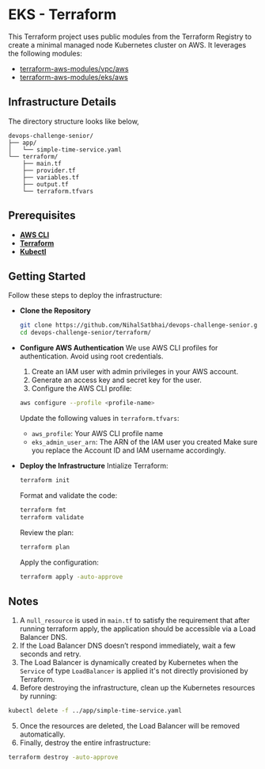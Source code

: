 # EKS - Terraform

This Terraform project uses public modules from the Terraform Registry to create a minimal managed node Kubernetes cluster on AWS. It leverages the following modules:

- [terraform-aws-modules/vpc/aws](https://registry.terraform.io/modules/terraform-aws-modules/vpc/aws/latest)
- [terraform-aws-modules/eks/aws](https://registry.terraform.io/modules/terraform-aws-modules/eks/aws/latest)

## Infrastructure Details
The directory structure looks like below,

```
devops-challenge-senior/
├── app/
│   └── simple-time-service.yaml
└── terraform/
    ├── main.tf
    ├── provider.tf
    ├── variables.tf
    ├── output.tf
    └── terraform.tfvars
```

## Prerequisites
- **[AWS CLI](https://docs.aws.amazon.com/cli/latest/userguide/install-cliv2.html)**
- **[Terraform](https://developer.hashicorp.com/terraform/install)**
- **[Kubectl](https://kubernetes.io/docs/tasks/tools/)**

## Getting Started
Follow these steps to deploy the infrastructure:

- **Clone the Repository**
  ```bash
  git clone https://github.com/NihalSatbhai/devops-challenge-senior.git
  cd devops-challenge-senior/terraform/
  ```

- **Configure AWS Authentication**
  We use AWS CLI profiles for authentication. Avoid using root credentials.
  1. Create an IAM user with admin privileges in your AWS account.
  2. Generate an access key and secret key for the user.
  3. Configure the AWS CLI profile:
  ```bash
  aws configure --profile <profile-name>
  ```
  
  Update the following values in `terraform.tfvars`:
  - `aws_profile`: Your AWS CLI profile name
  - `eks_admin_user_arn`: The ARN of the IAM user you created
  Make sure you replace the Account ID and IAM username accordingly.

- **Deploy the Infrastructure**
  Intialize Terraform:
  ```bash
  terraform init
  ```

  Format and validate the code:
  ```bash
  terraform fmt
  terraform validate
  ```

  Review the plan:
  ```bash
  terraform plan
  ```

  Apply the configuration:
  ```bash
  terraform apply -auto-approve
  ```

## Notes

1. A `null_resource` is used in `main.tf` to satisfy the requirement that after running terraform apply, the application should be accessible via a Load Balancer DNS.
2. If the Load Balancer DNS doesn’t respond immediately, wait a few seconds and retry.
3. The Load Balancer is dynamically created by Kubernetes when the `Service` of type `LoadBalancer` is applied it's not directly provisioned by Terraform.
4. Before destroying the infrastructure, clean up the Kubernetes resources by running:
```bash
kubectl delete -f ../app/simple-time-service.yaml
```

5. Once the resources are deleted, the Load Balancer will be removed automatically.
6. Finally, destroy the entire infrastructure:
```bash
terraform destroy -auto-approve
```
